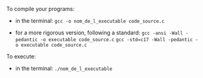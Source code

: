 To compile your programs:
- in the terminal:
`gcc -o nom_de_l_executable code_source.c`

- for a more rigorous version, following a standard:
     `gcc -ansi -Wall -pedantic -o executable code_source.c`
     `gcc -std=c17 -Wall -pedantic -o executable code_source.c`

To execute:
- in the terminal:
     `./nom_de_l_executable`
